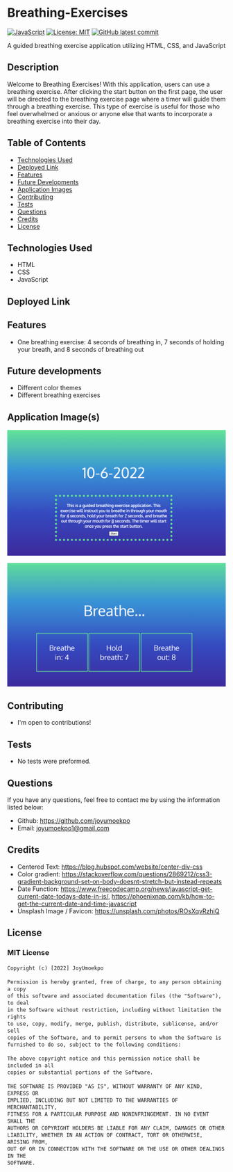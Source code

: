 # Breathing-Exercises

[![JavaScript](https://img.shields.io/badge/--F7DF1E?logo=javascript&logoColor=000)](https://www.javascript.com/)
[![License: MIT](https://img.shields.io/badge/License-MIT-green.svg)](https://opensource.org/licenses/MIT)
[![GitHub latest commit](https://img.shields.io/github/last-commit/JoyUmoekpo/Breathing-Exercises)](https://github.com/JoyUmoekpo/Breathing-Exercises/commit/main)

 A guided breathing exercise application utilizing HTML, CSS, and JavaScript

## Description

Welcome to Breathing Exercises! With this application, users can use a breathing exercise. After clicking the start button on the first page, the user will be directed to the breathing exercise page where a timer will guide them through a breathing exercise. This type of exercise is useful for those who feel overwhelmed or anxious or anyone else that wants to incorporate a breathing exercise into their day.

## Table of Contents

* [Technologies Used](#technologies-used)
* [Deployed Link](#deployed-link)
* [Features](#features)
* [Future Developments](#future-developments)
* [Application Images](#application-images)
* [Contributing](#contributing)
* [Tests](#tests)
* [Questions](#questions)
* [Credits](#credits)
* [License](#license)

## Technologies Used

* HTML
* CSS
* JavaScript

## Deployed Link

## Features

* One breathing exercise: 4 seconds of breathing in, 7 seconds of holding your breath, and 8 seconds of breathing out

## Future developments

* Different color themes
* Different breathing exercises

## Application Image(s)

![Image 1](./assets/image1.png)

![Image 2](./assets/image2.png)

## Contributing

* I'm open to contributions!

## Tests

* No tests were preformed.

## Questions

If you have any questions, feel free to contact me by using the information listed below:

* Github: <https://github.com/joyumoekpo>
* Email: joyumoekpo1@gmail.com

## Credits

* Centered Text: <https://blog.hubspot.com/website/center-div-css>
* Color gradient: <https://stackoverflow.com/questions/2869212/css3-gradient-background-set-on-body-doesnt-stretch-but-instead-repeats>
* Date Function:
<https://www.freecodecamp.org/news/javascript-get-current-date-todays-date-in-js/>,
<https://phoenixnap.com/kb/how-to-get-the-current-date-and-time-javascript>
* Unsplash Image / Favicon: <https://unsplash.com/photos/ROsXqvRzhiQ>

## License

### MIT License

```
Copyright (c) [2022] JoyUmoekpo

Permission is hereby granted, free of charge, to any person obtaining a copy
of this software and associated documentation files (the "Software"), to deal
in the Software without restriction, including without limitation the rights
to use, copy, modify, merge, publish, distribute, sublicense, and/or sell
copies of the Software, and to permit persons to whom the Software is
furnished to do so, subject to the following conditions:

The above copyright notice and this permission notice shall be included in all
copies or substantial portions of the Software.

THE SOFTWARE IS PROVIDED "AS IS", WITHOUT WARRANTY OF ANY KIND, EXPRESS OR
IMPLIED, INCLUDING BUT NOT LIMITED TO THE WARRANTIES OF MERCHANTABILITY,
FITNESS FOR A PARTICULAR PURPOSE AND NONINFRINGEMENT. IN NO EVENT SHALL THE
AUTHORS OR COPYRIGHT HOLDERS BE LIABLE FOR ANY CLAIM, DAMAGES OR OTHER
LIABILITY, WHETHER IN AN ACTION OF CONTRACT, TORT OR OTHERWISE, ARISING FROM,
OUT OF OR IN CONNECTION WITH THE SOFTWARE OR THE USE OR OTHER DEALINGS IN THE
SOFTWARE.
```
